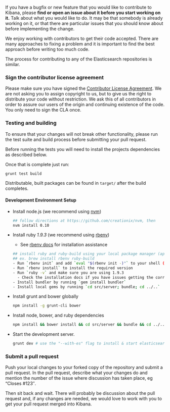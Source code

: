 If you have a bugfix or new feature that you would like to contribute to Kibana, please **find or open an issue about it before you start working on it.** Talk about what you would like to do. It may be that somebody is already working on it, or that there are particular issues that you should know about before implementing the change.

We enjoy working with contributors to get their code accepted. There are many approaches to fixing a problem and it is important to find the best approach before writing too much code.

The process for contributing to any of the Elasticsearch repositories is similar.

### Sign the contributor license agreement

Please make sure you have signed the [Contributor License Agreement](http://www.elasticsearch.org/contributor-agreement/). We are not asking you to assign copyright to us, but to give us the right to distribute your code without restriction. We ask this of all contributors in order to assure our users of the origin and continuing existence of the code. You only need to sign the CLA once.

### Testing and building

To ensure that your changes will not break other functionality, please run the test suite and build process before submitting your pull request.

Before running the tests you will need to install the projects dependencies as described below.

Once that is complete just run:

```sh
grunt test build
```

Distributable, built packages can be found in `target/` after the build completes.

#### Development Environment Setup

- Install node.js (we recommend using [nvm](https://github.com/creationix/nvm))

  ```sh
  ## follow directions at https://github.com/creationix/nvm, then
  nvm install 0.10
  ```

- Install ruby *1.9.3* (we recommend using [rbenv](https://github.com/sstephenson/rbenv))
  - See [rbenv docs](https://github.com/sstephenson/rbenv#installation) for installation assistance

  ```sh
  ## install ruby and ruby-build using your local package manager (apt, brew, etc)
  ## ex. brew install rbenv ruby-build
  - Run `rbenv init` and add `eval "$(rbenv init -)"` to your shell (ex. .bashrc/.bash_profile)
  - Run `rbenv install` to install the required version
  - Run `ruby -v` and make sure you are using 1.9.3
    - Check the installation docs if you have issues getting the correct version
  - Install bundler by running `gem install bundler`
  - Install local gems by running `cd src/server; bundle; cd ../..`
  ```

- Install grunt and bower globally

  ```sh
  npm install -g grunt-cli bower
  ```

- Install node, bower, and ruby dependencies

  ```sh
  npm install && bower install && cd src/server && bundle && cd ../..
  ```

- Start the development server.

  ```sh
  grunt dev # use the "--with-es" flag to install & start elasticsearch too
  ```

### Submit a pull request

Push your local changes to your forked copy of the repository and submit a pull request. In the pull request, describe what your changes do and mention the number of the issue where discussion has taken place, eg “Closes #123″.

Then sit back and wait. There will probably be discussion about the pull request and, if any changes are needed, we would love to work with you to get your pull request merged into Kibana.
